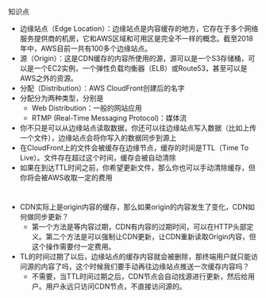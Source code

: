 知识点
- 边缘站点（Edge Location）：边缘站点是内容缓存的地方，它存在于多个网络服务提供商的机房，它和AWS区域和可用区是完全不一样的概念。截至2018年中，AWS目前一共有100多个边缘站点。
- 源（Origin）：这是CDN缓存的内容所使用的源，源可以是一个S3存储桶，可以是一个EC2实例，一个弹性负载均衡器（ELB）或Route53，甚至可以是AWS之外的资源。
- 分配（Distribution）：AWS CloudFront创建后的名字
- 分配分为两种类型，分别是
  - Web Distribution：一般的网站应用
  - RTMP (Real-Time Messaging Protocol)：媒体流
- 你不只是可以从边缘站点读取数据，你还可以往边缘站点写入数据（比如上传一个文件），边缘站点会将你写入的数据同步到源上
- 在CloudFront上的文件会被缓存在边缘节点，缓存的时间是TTL（Time To Live）。文件存在超过这个时间，缓存会被自动清除
- 如果在到达TTL时间之前，你希望更新文件，那么你也可以手动清除缓存，但你将会被AWS收取一定的费用

# 
- CDN实际上是origin内容的缓存，那么如果origin的内容发生了变化，CDN如何做同步更新？
  - 第一个方法是等内容过期，CDN有内容的过期时间，可以在HTTP头部定义。第二个方法是可以强制让CDN更新，让CDN重新读取Origin内容，但这个操作需要付一定费用。
- TL的时间过期了以后，边缘站点的缓存内容就会被删除，那终端用户就只能访问源的内容了吗，这个时候我们要手动再往边缘站点推送一次缓存内容吗？
  - 不需要，当TTL时间过期之后，CDN节点会自动找源进行更新，然后给用户。用户永远只访问CDN节点，不直接访问源的。
